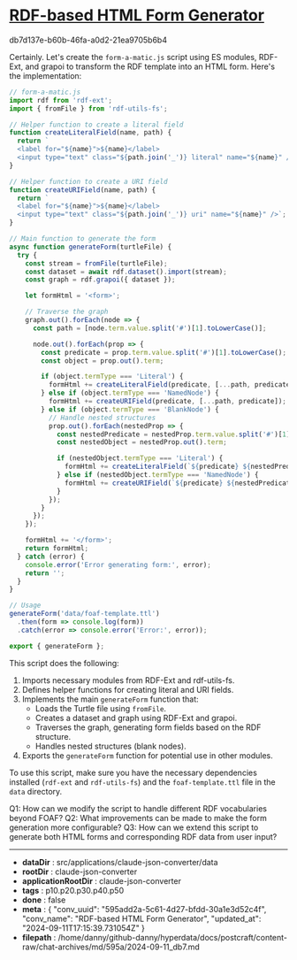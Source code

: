 # [RDF-based HTML Form Generator](https://claude.ai/chat/595add2a-5c61-4d27-bfdd-30a1e3d52c4f)

db7d137e-b60b-46fa-a0d2-21ea9705b6b4

 Certainly. Let's create the `form-a-matic.js` script using ES modules, RDF-Ext, and grapoi to transform the RDF template into an HTML form. Here's the implementation:

```javascript
// form-a-matic.js
import rdf from 'rdf-ext';
import { fromFile } from 'rdf-utils-fs';

// Helper function to create a literal field
function createLiteralField(name, path) {
  return `
  <label for="${name}">${name}</label>
  <input type="text" class="${path.join('_')} literal" name="${name}" />`;
}

// Helper function to create a URI field
function createURIField(name, path) {
  return `
  <label for="${name}">${name}</label>
  <input type="text" class="${path.join('_')} uri" name="${name}" />`;
}

// Main function to generate the form
async function generateForm(turtleFile) {
  try {
    const stream = fromFile(turtleFile);
    const dataset = await rdf.dataset().import(stream);
    const graph = rdf.grapoi({ dataset });

    let formHtml = '<form>';

    // Traverse the graph
    graph.out().forEach(node => {
      const path = [node.term.value.split('#')[1].toLowerCase()];

      node.out().forEach(prop => {
        const predicate = prop.term.value.split('#')[1].toLowerCase();
        const object = prop.out().term;

        if (object.termType === 'Literal') {
          formHtml += createLiteralField(predicate, [...path, predicate]);
        } else if (object.termType === 'NamedNode') {
          formHtml += createURIField(predicate, [...path, predicate]);
        } else if (object.termType === 'BlankNode') {
          // Handle nested structures
          prop.out().forEach(nestedProp => {
            const nestedPredicate = nestedProp.term.value.split('#')[1].toLowerCase();
            const nestedObject = nestedProp.out().term;

            if (nestedObject.termType === 'Literal') {
              formHtml += createLiteralField(`${predicate} ${nestedPredicate}`, [...path, predicate, nestedPredicate]);
            } else if (nestedObject.termType === 'NamedNode') {
              formHtml += createURIField(`${predicate} ${nestedPredicate}`, [...path, predicate, nestedPredicate]);
            }
          });
        }
      });
    });

    formHtml += '</form>';
    return formHtml;
  } catch (error) {
    console.error('Error generating form:', error);
    return '';
  }
}

// Usage
generateForm('data/foaf-template.ttl')
  .then(form => console.log(form))
  .catch(error => console.error('Error:', error));

export { generateForm };
```

This script does the following:

1. Imports necessary modules from RDF-Ext and rdf-utils-fs.
2. Defines helper functions for creating literal and URI fields.
3. Implements the main `generateForm` function that:
   - Loads the Turtle file using `fromFile`.
   - Creates a dataset and graph using RDF-Ext and grapoi.
   - Traverses the graph, generating form fields based on the RDF structure.
   - Handles nested structures (blank nodes).
4. Exports the `generateForm` function for potential use in other modules.

To use this script, make sure you have the necessary dependencies installed (`rdf-ext` and `rdf-utils-fs`) and the `foaf-template.ttl` file in the `data` directory.

Q1: How can we modify the script to handle different RDF vocabularies beyond FOAF?
Q2: What improvements can be made to make the form generation more configurable?
Q3: How can we extend this script to generate both HTML forms and corresponding RDF data from user input?

---

* **dataDir** : src/applications/claude-json-converter/data
* **rootDir** : claude-json-converter
* **applicationRootDir** : claude-json-converter
* **tags** : p10.p20.p30.p40.p50
* **done** : false
* **meta** : {
  "conv_uuid": "595add2a-5c61-4d27-bfdd-30a1e3d52c4f",
  "conv_name": "RDF-based HTML Form Generator",
  "updated_at": "2024-09-11T17:15:39.731054Z"
}
* **filepath** : /home/danny/github-danny/hyperdata/docs/postcraft/content-raw/chat-archives/md/595a/2024-09-11_db7.md